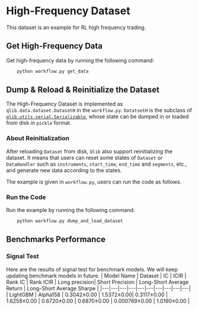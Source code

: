 # High-Frequency Dataset

This dataset is an example for RL high frequency trading.

## Get High-Frequency Data

Get high-frequency data by running the following command:
```bash
    python workflow.py get_data
```

## Dump & Reload & Reinitialize the Dataset


The High-Frequency Dataset is implemented as `qlib.data.dataset.DatasetH` in the `workflow.py`. `DatatsetH` is the subclass of [`qlib.utils.serial.Serializable`](https://qlib.readthedocs.io/en/latest/advanced/serial.html), whose state can be dumped in or loaded from disk in `pickle` format.

### About Reinitialization

After reloading `Dataset` from disk, `Qlib` also support reinitializing the dataset. It means that users can reset some states of `Dataset` or `DataHandler` such as `instruments`, `start_time`, `end_time` and `segments`, etc.,  and generate new data according to the states.

The example is given in `workflow.py`, users can run the code as follows.

### Run the Code

Run the example by running the following command:
```bash
    python workflow.py dump_and_load_dataset
```

## Benchmarks Performance
### Signal Test
Here are the results of signal test for benchmark models. We will keep updating benchmark models in future.
| Model Name | Dataset | IC | ICIR | Rank IC | Rank ICIR | Long precision| Short Precision | Long-Short Average Return | Long-Short Average Sharpe |
|---|---|---|---|---|---|---|---|---|---|
| LightGBM | Alpha158 | 0.3042±0.00 | 1.5372±0.00| 0.3117±0.00 | 1.6258±0.00 | 0.6720±0.00 | 0.6870±0.00 | 0.000769±0.00 | 1.0190±0.00 |
